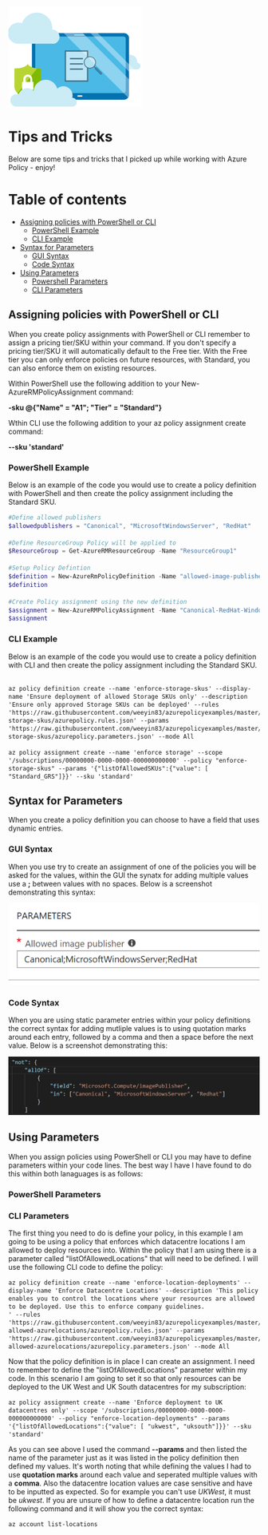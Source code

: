 ![alt text](./images/azurepolicyimage.jpg "Azure Policy Tips and Tricks")

# Tips and Tricks

Below are some tips and tricks that I picked up while working with Azure Policy - enjoy!

# Table of contents

- [Assigning policies with PowerShell or CLI](#assigning-policies-with-powershell-or-cli)
    + [PowerShell Example](#powershell-example)
    + [CLI Example](#cli-example)
- [Syntax for Parameters](#syntax-for-parameters)
    + [GUI Syntax](#gui-syntax)
    + [Code Syntax](#code-syntax)
- [Using Parameters](#using-parameters)
    + [Powershell Parameters](#powershell-parameters)
    + [CLI Parameters](#cli-parameters)

## Assigning policies with PowerShell or CLI

When you create policy assignments with PowerShell or CLI remember to assign a pricing tier/SKU within your command.  If you don't specify a pricing tier/SKU it will automatically default to the Free tier.  With the Free tier you can only enforce policies on future resources, with Standard, you can also enforce them on existing resources. 

Within PowerShell use the following addition to your New-AzureRMPolicyAssignment command:

**-sku @{"Name" = "A1"; "Tier" = "Standard"}**

Wthin CLI use the following addition to your az policy assignment create command:

**--sku 'standard'**

### PowerShell Example

Below is an example of the code you would use to create a policy definition with PowerShell and then create the policy assignment including the Standard SKU.

````powershell
#Define allowed publishers
$allowedpublishers = "Canonical", "MicrosoftWindowsServer", "RedHat"

#Define ResourceGroup Policy will be applied to
$ResourceGroup = Get-AzureRMResourceGroup -Name "ResourceGroup1"

#Setup Policy Defintion
$definition = New-AzureRmPolicyDefinition -Name "allowed-image-publishers-policy" -DisplayName "Only allow a certain image publishers offerings to be deployed" -description "This policy ensures that only allowed image publisher offerings are selected from the image repository" -Policy 'https://raw.githubusercontent.com/weeyin83/azurepolicyexamples/master/Compute/allowed-image-publishers/azurepolicy.rules.json' -Parameter 'https://raw.githubusercontent.com/weeyin83/azurepolicyexamples/master/Compute/allowed-image-publishers/azurepolicy.parameters.json' -Mode All
$definition

#Create Policy assignment using the new definition
$assignment = New-AzureRMPolicyAssignment -Name "Canonical-RedHat-WindowsServer-only-policy" -Scope $ResourceGroup.ResourceId -sku @{"Name" = "A1"; "Tier" = "Standard"} -listOfAllowedimagePublisher $allowedpublishers -PolicyDefinition $definition
$assignment
````

### CLI Example

Below is an example of the code you would use to create a policy definition with CLI and then create the policy assignment including the Standard SKU.

````cli

az policy definition create --name 'enforce-storage-skus' --display-name 'Ensure deployment of allowed Storage SKUs only' --description 'Ensure only approved Storage SKUs can be deployed' --rules 'https://raw.githubusercontent.com/weeyin83/azurepolicyexamples/master/Storage/enforce-storage-skus/azurepolicy.rules.json' --params 'https://raw.githubusercontent.com/weeyin83/azurepolicyexamples/master/Storage/enforce-storage-skus/azurepolicy.parameters.json' --mode All

az policy assignment create --name 'enforce storage' --scope '/subscriptions/00000000-0000-0000-000000000000' --policy "enforce-storage-skus" --params '{"listOfAllowedSKUs":{"value": [ "Standard_GRS"]}}' --sku 'standard'
````

## Syntax for Parameters

When you create a policy definition you can choose to have a field that uses dynamic entries.

### GUI Syntax

When you use try to create an assignment of one of the policies you will be asked for the values, within the GUI the synatx for adding multiple values use a **;** between values with no spaces.  Below is a screenshot demonstrating this syntax:

![alt text](./images/parametersyntax.PNG "GUI Parameter Syntax")

### Code Syntax

When you are using static parameter entries within your policy definitions the correct syntax for adding mutliple values is to using quotation marks around each entry, followed by a comma and then a space before the next value.  Below is a screenshot demonstrating this:

![alt text](./images/parametersyntax1.png "Code Parameter Syntax")

## Using Parameters

When you assign policies using PowerShell or CLI you may have to define parameters within your code lines. The best way I have I have found to do this within both lanaguages is as follows:

### PowerShell Parameters

### CLI Parameters

The first thing you need to do is define your policy, in this example I am going to be using a policy that enforces which datacentre locations I am allowed to deploy resources into.  Within the policy that I am using there is a parameter called "listOfAllowedLocations" that will need to be defined.  I will use the following CLI code to define the policy:

````cli
az policy definition create --name 'enforce-location-deployments' --display-name 'Enforce Datacentre Locations' --description 'This policy enables you to control the locations where your resources are allowed to be deployed. Use this to enforce company guidelines.
' --rules 'https://raw.githubusercontent.com/weeyin83/azurepolicyexamples/master/Location/enforce-allowed-azurelocations/azurepolicy.rules.json' --params 'https://raw.githubusercontent.com/weeyin83/azurepolicyexamples/master/Location/enforce-allowed-azurelocations/azurepolicy.parameters.json' --mode All
````

Now that the policy definition is in place I can create an assignment. I need to remember to define the "listOfAllowedLocations" parameter within my code.  In this scenario I am going to set it so that only resources can be deployed to the UK West and UK South datacentres for my subscription:

````cli
az policy assignment create --name 'Enforce deployment to UK datacentres only' --scope '/subscriptions/00000000-0000-0000-000000000000' --policy "enforce-location-deployments" --params '{"listOfAllowedLocations":{"value": [ "ukwest", "uksouth"]}}' --sku 'standard'
````

As you can see above I used the command **--params** and then listed the name of the parameter just as it was listed in the policy definition then defined my values.  It's worth noting that while defining the values I had to use **quotation marks** around each value and seperated multiple values with a **comma**.  Also the datacentre location values are case sensitive and have to be inputted as expected.  So for example you can't use *UKWest*, it must be *ukwest*.  If you are unsure of how to define a datacentre location run the following command and it will show you the correct syntax:

````cli
az account list-locations
````